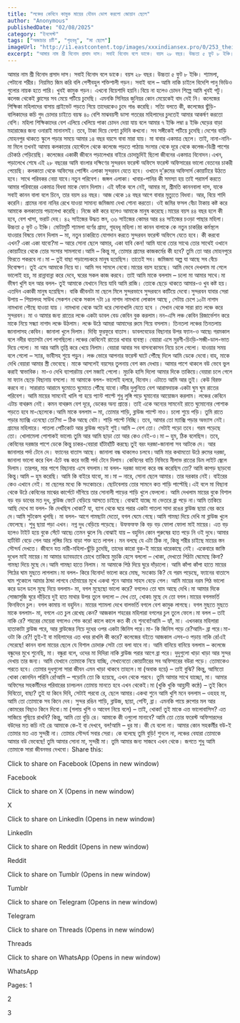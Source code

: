 ```yaml
---
title: "লঞ্চের কেবিনে কামুক মায়ের যৌবন ভোগ করলো জোয়ান ছেলে"
author: "Anonymous"
publishedDate: "02/08/2025"
category: "ইনসেস্ট"
tags: ["অজাচার চটি", "গৃহবধূ", "মা ছেলে"]
imageUrl: "http://i1.eastcontent.top/images/xxxindiansex.pro/0/253_their_naked.jpg"
excerpt: "আমার নাম শ্রী বিনোদ প্রসাদ দাস। সবাই বিনোদ বলে ডাকে। বয়স ২৮ বছর। উচ্চতা ৫ ফুট ৮ ইঞ্চি। শ্যামলা, পেটানো শরীর। নিয়মিত জিম করি বলি পেশীবহুল শক্তিশালী গড়ন। সবাই বলে – আমি নাকি চাইলে বিদেশি পানু ভিডিও গুলো..."
---
```


আমার নাম শ্রী বিনোদ প্রসাদ দাস। সবাই বিনোদ বলে ডাকে। বয়স ২৮ বছর। উচ্চতা ৫ ফুট ৮ ইঞ্চি। শ্যামলা, পেটানো শরীর। নিয়মিত জিম করি বলি পেশীবহুল শক্তিশালী গড়ন। সবাই বলে – আমি নাকি চাইলে বিদেশি পানু ভিডিও গুলোর নায়ক হতে পারি। খুবই কামুক গড়ন। এখনো বিয়েশাদি হয়নি।বিয়ে না হলেও চোদন শিল্পে আমি খুবই পটু। কলেজ থেকেই ক্লাসের সব মেয়ে পটিয়ে চুদেছি। এমনকি সিনিয়র জুনিয়র কোন মেয়েকেই বাদ দেই নি। কলেজের শিক্ষিকা মহিলাদের বাসায় প্রাইভেট পড়তে গিয়ে তাদেরকেও চুদে গাঙ করেছি। সত্যি বলতে কী, কলেজের ছুঁড়ি-বালিকাদের কচি গুদ চোদার চাইতে বয়স্ক ৪০ বেশি মাঝবয়সী ডাসা গতরের মহিলাদের চুদতেই আমার আকর্ষণ করতো বেশি। মহিলা শিক্ষিকাদের বেশ এলিয়ে খেলিয়ে পাকা চোদন দেয়া যায় বলে আমার ৭ ইঞ্চি লম্বা ৪ ইঞ্চি ঘেড়ের বাড়া মহারাজের জন্য ওনারাই মানানসই। তবে, টাকা দিয়ে বেশ্যা চুদিনি কখনো। সব সঙ্গীকেই পটিয়ে চুদেছি।দেশের বাড়ি মোহনপুর থাকতে স্কুলে পড়ার সময়ে আমার ১৪ বছর বয়সে বাবা মারা যায়। মা বাবার একমাত্র ছেলে। তাই, নানা-নানি-মা মিলে তখনই আমায় কলকাতার হোস্টেলে থেকে কলেজে পড়তে পাঠায়৷ সংসার থেকে দূরে থেকে কলেজ-ডিগ্রী পাশের চৌকাঠ পেড়িয়েছি। কলেজের একাকী জীবনে পড়ালেখার বাইরে চোদাচুদিই ছিলো জীবনের একমাত্র বিনোদন।এখন, পড়ালেখে শেষে এই ২৮ বছরের আমি বাংলার দক্ষিণের সুন্দরবন ফরেস্ট অফিসে ফরেস্ট অফিসারের ভালো বেতনের চাকরী পেয়েছি। কলকাতা থেকে অফিসের পোস্টিং এলাকা সুন্দরবন যেতে হবে। ওখানে দু’রুমের অফিসার্স কোয়ার্টারে উঠতে হবে। সাথে পরিবকর নেয়া যাবে।নতুন পরিবেশ। জঙ্গল এলাকা। খাবার-পানির কী সমস্যা হয় তাই পরামর্শ করতে আমার পরিবারের একমাত্র বিধবা মাকে ফোন দিলাম। এই ফাঁকে বলে নেই, আমার মা, শ্রীমতি কাননবালা দাস, যাকে সবাই কানন বালা বলে চিনে, তার বয়স ৪৪ বছর। আজ থেকে ১৪ বছর আগে বাবার মৃত্যুতে বিধবা। আর, বিয়ে শাদি করেনি। গ্রামের নানা নানির রেখে যাওয়া সামান্য জমিজমা দেখা শোনা করতো। ওই জমির ফসল বেঁচা টাকায় কষ্ট করে আমাকে কলকাতায় পড়ালেখা করেছি। নিজে কষ্ট করে হলেও আমাকে মানুষ করেছে।মায়ের বয়স ৪৪ বছর হলে কী হবে, বেশ খাসা, ভরাট দেহ। ৪২ সাইজের উদ্ধত স্তন, ৩৬ সাইজের কোমর আর ৪৪ সাইজের চওড়া পাছার মহিলা। উচ্চতা ৫ ফুট ৩ ইঞ্চি। মোটামুটি শ্যামলা বর্ণের গ্রাম্য, গৃহবধূ মহিলা।মা কানন বালাকে কে নতুন চাকরির কর্মস্থলে যাওয়ার বিষয়ে ফোন দিলাম – মা, নতুন চাকরিতে যোগদান করতে সুন্দরবন ফরেস্ট অফিসে যেতে হবে। কী করবো এখন? একা একা যাবো?মা – আরে সোনা ছেলে আমার, একা যাবি কেন! আমি যাবো তোর সাথে৷ তোর সাথেই ওখানে কোয়ার্টারে থেকে তোর সংসার সামলাবো।আমি – কিন্তু মা, তোমার গ্রামের কাজকর্মের কী হবে? তুমি তো আর মোহনপুরে ফিরতে পকরবে না।মা – তুই বাছা পড়ালেচকরে মানুষ হয়েছিস। তাতেই সব। জমিজমা অল্প যা আছে সব বেঁচে দিবোক্ষণ। তুই এসে আমাকে নিয়ে যা। আমি সব সামলে নেবো।মায়ের বয়স হয়েছে। আমি ভেবে দেখলাম মা গেলে ভালোই হয়, মা রান্নাবান্না করে দেবে, ঘরের সকল কাজ করবে। তাই আমি মাকে বললাম – চলো মা আমার সাথে।মা ভীষণ খুশি হল আর বলল- তুই আমাকে যেখানে নিয়ে যাবি আমি রাজি। তোকে ছেড়ে থাকতে আমার-ও খুব কষ্ট হয়। এতদিন একাকী মানুষ হয়েছিস। বাকি জীবনটা মা ছেলে মিলে সুন্দরভাবে সুন্দরবনে কাটিয়ে দেবো।সুন্দরবন যাবার সেরা উপায় – শিয়ালদহ সাউথ সেকশন থেকে সকাল ৭টা ১৪ নাগাদ নামখানা লোকাল আছে , সেটায় চেপে ১০টা নাগাদ নামখানা পৌছে যাওয়া যায় । নামখানা থেকে অটো ধরে সোনাখালি যেতে হবে । সেখান থেকে সারা রাত লঞ্চে করে সুন্দরবন। মা ও আমার জন্য রাতের লঞ্চে একটা ডাবল বেড কেবিন বুক করলাম।নন-এসি লঞ্চ কেবিন রিজার্ভেশন করে মাকে নিয়ে সন্ধ্যা নাগাদ লঞ্চে উঠলাম। লঞ্চে উঠে আমরা আমাদের রুমে গিয়ে বসলাম। তিনতলা লঞ্চের তিনতলায় জানালাসহ কেবিন। জানালা খুলে দিলাম। দিব্যি ফুরফুরে বাতাস। ডাবলবেডের বিছানার উপর ফ্যান-ও আছে৷ গরমকাল বলে নদীর বাতাসটা বেশ লাগছিলো।লঞ্চের কেবিনেই রাতের খাবার ব্যবস্থা। বেয়ারা এসে মুরগী-চিংড়ি-সব্জী-ডাল-ভাত দিয়ে গেলো। মা আর আমি তৃপ্তি করে খেয়ে নিলাম। বেয়ারা আবার সব বাসনকোসন নিয়ে চলে গেলো। যাওয়ার সময় বলে গেলো – স্যার, ভাবীসহ শুয়ে পড়ুন। লঞ্চ ভোরে আপনার ফরেস্ট ঘাটে পৌঁছে দিলে আমি ডেকে দেবো।বাহ, মাকে দেখি বেয়ারা আমার স্ত্রী ভেবেছে। মাকে আসলেই বয়সের তুলনায় বেশ কম দেখায়। আমার পাশে থাকলে বউ ভেবে ভুল করাই স্বাভাবিক। মা-ও দেখি ব্যাপারটায় বেশ মজাই পেলো। মুচকি হাসি দিলো আমার দিকে তাকিয়ে।বেয়ারা চলে গেলে মা ফ্যান ছেড়ে বিছানায় বসলো। মা আমাকে বলল- ভালোই হলরে, বিনোদ। এটাতে আমি আর তুই। কেউ বিরক্ত করবে না। সারারাত আরামে ঘুমোতে ঘুমোতে পৌঁছে যাবো।নদীর দুলুনিতে বেশ আরামদায়ক একটা ঘুম ঘুম রাতের পরিবেশ। আমি মায়ের সামনেই খালি গা হয়ে প্যান্ট পাল্টে শুধু লুঙ্গি পড়ে ঘুমানোর আয়োজন করলাম। লঞ্চের কেবিনে এটাচ বাথরুম নেই। কমন বাথরুম বেশ দূরে, ডেকের অন্য প্রান্তে। তাই একে অন্যের সামনেই রাতে ঘুমোনোর পোশাক পড়তে হবে মা-ছেলেকে।আমি মাকে বললাম – মা, তোমার শাড়ি, ব্লাউজ পাল্টে নাও। চলো শুয়ে পড়ি। তুমি রাতে পড়ার ম্যাক্সি এনেছো তো?মা – ঠিক আছে বেটা। শাড়ি পাল্টে নিচ্ছি। তবে, আমার তো ম্যাক্সি পড়ার অভ্যাস নেই। গ্রামের মহিলারে। পাতলা পেটিকোট আর ব্লাউজ পড়েই শুই।আমি – বেশ তো। সেটাই পড়ো তবে। গরম পড়েছে তো। খোলামেলা পোশাকই ভালো৷ তুমি আর আমি ছাড়া তো আর কেও নেই-ও।মা – হুম, ঠিক বলেছিস। তবে, কেবিনের দরজার পাশে ডেকে কিন্তু চাকর-বেয়ারা হাঁটাহাঁটি করছে৷ তুই বরং দরজা-জানালা সব আটকে দে। আর জানালার পর্দা টেনে দে। ফ্যানের বাতাস আছে। জানালা বন্ধ থাকলেও চলবে।আমি মার কথামতো উঠে রুমের দরজা, জানালা ভালো করে খিল এঁটে বন্ধ করে ভারী পর্দা টেনে দিলাম। কেবিনের বাতি নিভিয়ে নীলাভ রাতের ডিম লাইট জ্বেলে দিলাম। তারপর, মার পাশে বিছানায় এসে বসলাম।মা বলল- দরজা ভালো করে বন্ধ করেছিস তো? আমি কাপড় ছাড়বো কিন্তু।আমি – হুম করেছি। আমি কি বাইরে যাবো, মা।মা – নারে, সোনা ছেলে আমার। তার দরকার নেই। বাইরের কেও এখানে নেই। মা ছেলের মধ্যে কি সংকোচরে। ছোটবেলায় তোর সামনে কত শাড়ি পাল্টেছি।এই বলে মা বিছানা থেকে উঠে কেবিনের মাঝের কার্পেটে দাঁগিয়ে তার সোনালী পাড়ের শাড়ি খুলে ফেললো। আমি দেখলাম মায়ের বুকে বিশাল বড় বড় ডাবের মত দুধ, ব্লাউজ ফেটে বেড়িয়ে আসতে চাইছে। বোঝাই যাচ্ছে মা ভেতরে ব্রা পড়ে না।আমি তাকিয়ে আছি দেখে মা বলল- কি দেখছিস খোকা? যা, ব্যাগ থেকে ঘরে পরার একটা পাতলা সাদা রঙের ব্লাউজ ছায়া বের করে দে।আমি সুটকেস খুলছি। মা বলল- আগে গামছাটা দেতো, বগল ঘেমে গেছে।আমি গামছা দিয়ে দেখি মা ব্লাউজ খুলে ফেলেছে। শুধু ছায়া পড়া এখন। নগ্ন দুধ বেড়িয়ে পড়েছে। উফফফফ কি বড় বড় ফোলা ফোলা মাই মায়ের। এত বড় হলেও টাইট হয়ে বুকে সেঁটে আছে৷ তেমন ঝুলে নি৷ বোঝাই যায় – বহুদিন কোন পুরুষের হাত পড়ে নি ওই দুধে।আমার হার্টবিট বেড়ে গেল আর লুঙ্গির নিচে বাড়া শক্ত হতে লাগল। মন বলছে যে এটা ঠিক না, কিন্তু শরীর চাইছে মায়ের স্তন সৌন্দর্য দেখতে। জীবনে যত নারী-মহিলা-ছুঁড়ি চুদেছি, তাদের কারো বুক-ই মায়ের ধারেকাছে নেই। একেবারে জাস্তি দুধেল মাই মায়ের।মা আমার ড্যাবড্যাবে চোখে তাকিয়ে মুচকি হেসে বললো – খোকা, দেখতো পিঠটা ঘেমেছে কিনা? গামছা দিয়ে মুছে দে।আমি গামছা হাতে নিলাম। মা আমাকে পিঠ দিয়ে ঘুরে দাঁড়ালো। আমি কাঁপা কাঁপা হাতে মায়ের পিঠের ঘাম মুছতে লাগলাম।মা বলল- কিরে বিনোদ! ভালো করে মোছ, সংকোচ কি? যে গরম পড়েছে, ফ্যানের বাতাসে ঘাম শুকোলে আমার ঠান্ডা লাগবে যে!মায়ের মুখে একথা শুনে আমার সাহস বেড়ে গেল। আমি মায়ের নরম পিঠ ভালো করে ডলে ডলে মুছে দিয়ে বললাম- মা, বগল মুছেছো ভালো করে? বগলেও তো ঘাম আছে দেখি।মা আমার দিকে সোজাসুজি ঘুরে দাঁড়িয়ে দুই হাত মাথার উপর তুলে বললো – দেখ তো, খোকা৷ মুছে দে তো বগল।মায়ের বগলভর্তি ফিনফিনে চুল। বগল কামায় না বহুদিন। মায়ের শ্যামলা দেখে বালভর্তি বগলে বেশ কামুক লাগছে। বগল মুছতে মুছতে মাকে বললাম- মা, বগলে এত চুল রেখেছ কেন? আজকাল শহরের মহিলারা বগলের চুল তুলে ফেলে।মা বলল – তাই নাকি রে? শহরের মেয়েরা বগলেও শেভ করে! কালে কালে কত কী যে শুনবো!আমি – হ্যাঁ, মা। এখনকার মহিলারা হাতাকাটা ব্লাউজ পরে, আর ব্লাউজের নিচে দুধের ওপর একটা জিনিস পরে।মা- কি জিনিস পড়ে রে?আমি- ব্রা পরে।মা- ওটা কি রে?! তুই-ই বা মহিলাদের এত খবর রাখলি কী করে? কলেজের বইতে আজকাল এসব-ও পড়ায় নাকি রে!এই সেরেছে! কানন বালা মায়ের ছেলে যে বিশাল চোদারু সেটা তো বলা যাবে না। আমি বানিয়ে বানিয়ে বললাম – কলেজে বন্ধুদের মুখে শুনেছি, মা। বন্ধুরা বলে, ওদের মা দিদিরা নাকি ব্লাউজ পরার আগে ব্রা পরে। দুদুগুলো খাড়া খাড়া আর সুন্দর দেখায় তার জন্য। আমি যেখানে তোমাকে নিয়ে যাচ্ছি, সেখানেতো কোয়ার্টারের সব অফিসারের বউরা পড়ে। তোমাকেও পরতে হবে। তোমার দুধগুলো সারা জীবন এমন খাড়া থাকবে তাহলে।মা (অবাক হয়ে) – তাই বুঝি? কিন্তু, আমিতো খোকা কোনদিন পরিনি রে!আমি – পড়োনি তো কি হয়েছে, এখন থেকে পরবে। তুমি আমার সাথে যাচ্ছো, মা। আমার অফিসের সহকর্মীদের পরিবারের চালচলন তোমায় মানতে হবে এখন থেকেই।মা (খুকি খুকি আহ্লাদী কন্ঠে) – তুই কিনে দিবিতো, বাছা? তুই যা কিনে দিবি, সেটাই পরবো রে, ছেলে আমার।একথা শুনে আমি খুশি মনে বললাম – ওহহহ মা, আমি তো তোমাকে সব কিনে দেব। সুন্দর রঙিন শাড়ি, ব্লাউজ, ছায়া, পেন্টি, ব্রা। এমনকি পায়ে রুপোর মল আর কোমরের বিছাও কিনে দিবো।মা (গলায় খুশি ও আবেগ নিয়ে বলে) – তাই, খোকা! তুই মাকে এত্ত ভালোবাসিস? এত সাজিয়ে গুছিয়ে রাখবি? কিন্তু, আমি তো বুড়ি রে। আমাকে কী ওগুলো মানাবে? আমি তো তোর ফরেস্ট অফিসারদের বউদের মত কচি নই রে৷ আমাকে কে-ই বা দেখবে, বল!আমি – ধুর মা। কী যে বলো না। আমার কোন সহকর্মীর বউ-ই তোমার মত এত্ত সুন্দরী না। তোমার সৌন্দর্য সবার সেরা। কে বলেছে তুমি বুড়ি! শুনলে না, লঞ্চের বেযারা তোমাকে আমার বউ ভেবেছে! তুমি আমার সোনা মা, সুন্দরী মা। তুমি আমার জন্য সাজবে এখন থেকে। জগতে শুধু আমি তোমাকে সারা জীবনভর দেখবো।
Share this:


Click to share on Facebook (Opens in new window)


Facebook




Click to share on X (Opens in new window)


X




Click to share on LinkedIn (Opens in new window)


LinkedIn




Click to share on Reddit (Opens in new window)


Reddit




Click to share on Tumblr (Opens in new window)


Tumblr




Click to share on Telegram (Opens in new window)


Telegram




Click to share on Threads (Opens in new window)


Threads




Click to share on WhatsApp (Opens in new window)


WhatsApp


Pages: 
1
 
2
 
3

